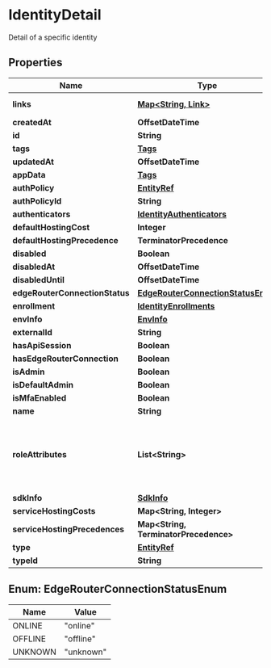 

# IdentityDetail

Detail of a specific identity

## Properties

| Name | Type | Description | Notes |
|------------ | ------------- | ------------- | -------------|
|**links** | [**Map&lt;String, Link&gt;**](Link.md) | A map of named links |  |
|**createdAt** | **OffsetDateTime** |  |  |
|**id** | **String** |  |  |
|**tags** | [**Tags**](Tags.md) |  |  [optional] |
|**updatedAt** | **OffsetDateTime** |  |  |
|**appData** | [**Tags**](Tags.md) |  |  [optional] |
|**authPolicy** | [**EntityRef**](EntityRef.md) |  |  |
|**authPolicyId** | **String** |  |  |
|**authenticators** | [**IdentityAuthenticators**](IdentityAuthenticators.md) |  |  |
|**defaultHostingCost** | **Integer** |  |  |
|**defaultHostingPrecedence** | **TerminatorPrecedence** |  |  [optional] |
|**disabled** | **Boolean** |  |  |
|**disabledAt** | **OffsetDateTime** |  |  [optional] |
|**disabledUntil** | **OffsetDateTime** |  |  [optional] |
|**edgeRouterConnectionStatus** | [**EdgeRouterConnectionStatusEnum**](#EdgeRouterConnectionStatusEnum) |  |  |
|**enrollment** | [**IdentityEnrollments**](IdentityEnrollments.md) |  |  |
|**envInfo** | [**EnvInfo**](EnvInfo.md) |  |  |
|**externalId** | **String** |  |  |
|**hasApiSession** | **Boolean** |  |  |
|**hasEdgeRouterConnection** | **Boolean** |  |  |
|**isAdmin** | **Boolean** |  |  |
|**isDefaultAdmin** | **Boolean** |  |  |
|**isMfaEnabled** | **Boolean** |  |  |
|**name** | **String** |  |  |
|**roleAttributes** | **List&lt;String&gt;** | A set of strings used to loosly couple this resource to policies |  |
|**sdkInfo** | [**SdkInfo**](SdkInfo.md) |  |  |
|**serviceHostingCosts** | **Map&lt;String, Integer&gt;** |  |  |
|**serviceHostingPrecedences** | **Map&lt;String, TerminatorPrecedence&gt;** |  |  |
|**type** | [**EntityRef**](EntityRef.md) |  |  |
|**typeId** | **String** |  |  |



## Enum: EdgeRouterConnectionStatusEnum

| Name | Value |
|---- | -----|
| ONLINE | &quot;online&quot; |
| OFFLINE | &quot;offline&quot; |
| UNKNOWN | &quot;unknown&quot; |



